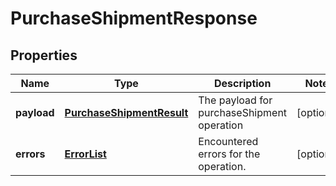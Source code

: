 
# PurchaseShipmentResponse

## Properties
Name | Type | Description | Notes
------------ | ------------- | ------------- | -------------
**payload** | [**PurchaseShipmentResult**](PurchaseShipmentResult.md) | The payload for purchaseShipment operation |  [optional]
**errors** | [**ErrorList**](../ErrorList.md) | Encountered errors for the operation. |  [optional]



